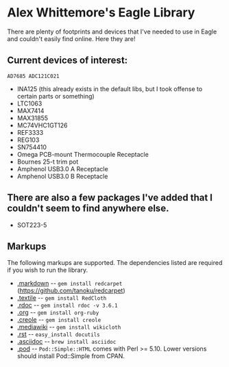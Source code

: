 Alex Whittemore's Eagle Library
===============================

There are plenty of footprints and devices that I've needed to use in Eagle and couldn't easily find online. Here they are!

Current devices of interest:
----------------------------
`AD7685
ADC121C021`
* INA125 (this already exists in the default libs, but I took offense to certain parts or something)
* LTC1063
* MAX7414
* MAX31855
* MC74VHC1GT126
* REF3333
* REG103
* SN754410
* Omega PCB-mount Thermocouple Receptacle
* Bournes 25-t trim pot
* Amphenol USB3.0 A Receptacle
* Amphenol USB3.0 B Receptacle

There are also a few packages I've added that I couldn't seem to find anywhere else.
------------------------------------------------------------------------------------
* SOT223-5

Markups
-------

The following markups are supported.  The dependencies listed are required if
you wish to run the library.

* [.markdown](http://daringfireball.net/projects/markdown/) -- `gem install redcarpet` (https://github.com/tanoku/redcarpet)
* [.textile](http://www.textism.com/tools/textile/) -- `gem install RedCloth`
* [.rdoc](http://rdoc.sourceforge.net/) -- `gem install rdoc -v 3.6.1`
* [.org](http://orgmode.org/) -- `gem install org-ruby`
* [.creole](http://wikicreole.org/) -- `gem install creole`
* [.mediawiki](http://www.mediawiki.org/wiki/Help:Formatting) -- `gem install wikicloth`
* [.rst](http://docutils.sourceforge.net/rst.html) -- `easy_install docutils`
* [.asciidoc](http://www.methods.co.nz/asciidoc/) -- `brew install asciidoc`
* [.pod](http://search.cpan.org/dist/perl/pod/perlpod.pod) -- `Pod::Simple::HTML`
  comes with Perl >= 5.10. Lower versions should install Pod::Simple from CPAN.